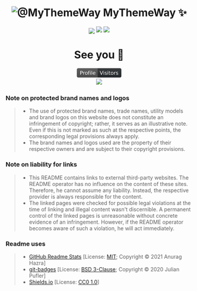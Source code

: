 <div align="center">

# <img src="https://avatars.githubusercontent.com/u/52597090?s=60&amp;v=4" alt="@MyThemeWay" size="25" height="25" width="25"></img> MyThemeWay :sparkles:
<img align="center" src="https://i.redd.it/txxr1z113ib61.gif" width="804"/>
<a href="https://github.com/MyThemeWay/Dark-Particle" title="Explore this" target="_blank"><img src="https://github-readme-stats.vercel.app/api/pin/?username=mythemeway&repo=Dark-Particle&text_color=F1F1EB&border_color=050B0E&bg_color=2A2E30&title_color=FFFFFF&icon_color=E28905"/></a>
<a href="https://github.com/MyThemeWay/Light-Particle" title="Explore this" target="_blank"><img src="https://github-readme-stats.vercel.app/api/pin/?username=mythemeway&repo=Light-Particle&border_color=050B0E&title_color=2A2E30&icon_color=2F80ED" /></a>

# See you :wave:
<img alt="&nbsp;pending..." height=25 src="https://raw.githubusercontent.com/sitdisch/cloud/master/badges/mytoolkit/Profile-Visitors-2A2E30.svg"/></img><br>
<img height=24 src="https://badges.pufler.dev/visits/mythemeway/.github?label=&color=blue"/></img>
</div>

### Note on protected brand names and logos
> * The use of protected brand names, trade names, utility models and brand logos on this website does not constitute an infringement of copyright; rather, it serves as an illustrative note. Even if this is not marked as such at the respective points, the corresponding legal provisions always apply.
> * The brand names and logos used are the property of their respective owners and are subject to their copyright provisions.

### Note on liability for links
> * This README contains links to external third-party websites. The README operator has no influence on the content of these sites. Therefore, he cannot assume any liability. Instead, the respective provider is always responsible for the content.
> * The linked pages were checked for possible legal violations at the time of linking and illegal content wasn't discernible. A permanent control of the linked pages is unreasonable without concrete evidence of an infringement. However, if the README operator becomes aware of such a violation, he will act immediately. 

### Readme uses
> * [GitHub Readme Stats](https://github.com/anuraghazra/github-readme-stats "Check it out") [License: [MIT](https://github.com/anuraghazra/github-readme-stats/blob/master/LICENSE "Go there"); Copyright ©️ 2021 Anurag Hazra]
> * [git-badges](https://github.com/puf17640/git-badges "Check it out") [License: [BSD&nbsp;3-Clause](https://github.com/puf17640/git-badges/blob/master/LICENSE "Go there"); Copyright ©️ 2020 Julian Pufler]
> * [Shields.io](https://github.com/badges/shields "Check it out") [License: [CC0&nbsp;1.0](https://github.com/badges/shields/blob/master/LICENSE "Go there")] 
